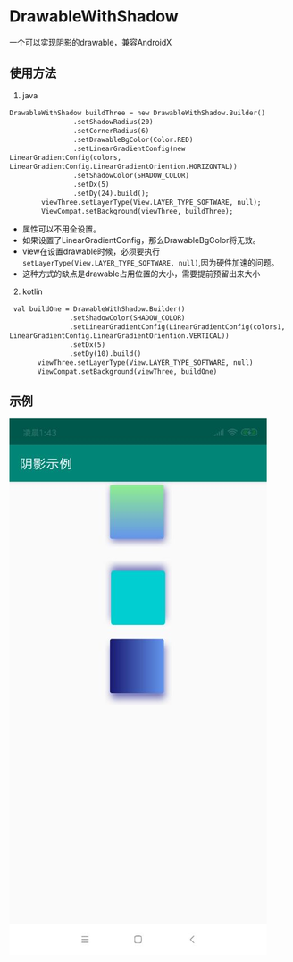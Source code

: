 # DrawableWithShadow
一个可以实现阴影的drawable，兼容AndroidX

## 使用方法

1. java

```
DrawableWithShadow buildThree = new DrawableWithShadow.Builder()
                .setShadowRadius(20)
                .setCornerRadius(6)
                .setDrawableBgColor(Color.RED)
                .setLinearGradientConfig(new LinearGradientConfig(colors, LinearGradientConfig.LinearGradientOriention.HORIZONTAL))
                .setShadowColor(SHADOW_COLOR)
                .setDx(5)
                .setDy(24).build();
        viewThree.setLayerType(View.LAYER_TYPE_SOFTWARE, null);
        ViewCompat.setBackground(viewThree, buildThree);
```

 * 属性可以不用全设置。
 * 如果设置了LinearGradientConfig，那么DrawableBgColor将无效。
 * view在设置drawable时候，必须要执行`setLayerType(View.LAYER_TYPE_SOFTWARE, null)`,因为硬件加速的问题。
 * 这种方式的缺点是drawable占用位置的大小，需要提前预留出来大小
 
 2. kotlin
 
 ```
  val buildOne = DrawableWithShadow.Builder()
                .setShadowColor(SHADOW_COLOR)
                .setLinearGradientConfig(LinearGradientConfig(colors1, LinearGradientConfig.LinearGradientOriention.VERTICAL))
                .setDx(5)
                .setDy(10).build()
        viewThree.setLayerType(View.LAYER_TYPE_SOFTWARE, null)
        ViewCompat.setBackground(viewThree, buildOne)
 ```
 ## 示例
 
 ![阴影示例](./demo.jpg)
